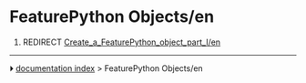 # FeaturePython Objects/en
1.  REDIRECT [Create_a_FeaturePython_object_part_I/en](Create_a_FeaturePython_object_part_I/en.md)



---
⏵ [documentation index](../README.md) > FeaturePython Objects/en
